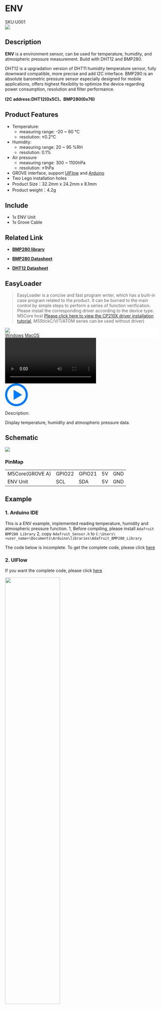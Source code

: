 # ENV

<div class="badge badge-pill badge-primary product_sku_tag">SKU:U001</div>

<div class="product_pic"><img src="assets/img/product_pics/unit/M5GO_Unit_env.webp"></div>

## Description

**ENV** is a environment sensor, can be used for temperature, humidity, and atmospheric pressure measurement. Build with DHT12 and BMP280.

DHT12 is a upgradation version of DHT11 humidity temperature sensor, fully downward compatible, more precise and add I2C interface.
BMP280 is an absolute barometric pressure sensor especially designed for mobile applications, offers highest flexibility to optimize the device regarding power consumption, resolution and filter performance.

 **I2C address:DHT12(0x5C)、BMP280(0x76)**

## Product Features

-  Temperature:
    -  measuring range: -20 ~ 60 ℃
    -  resolution: ±0.2℃
-  Humidity:
    -  measuring range: 20 ~ 95 %RH
    -  resolution: 0.1%
-  Air pressure
    -  measuring range: 300 ~ 1100hPa
    -  resolution: ±1hPa
-  GROVE interface, support [UIFlow](http://flow.m5stack.com) and [Arduino](http://www.arduino.cc)
-  Two Lego installation holes
-  Product Size：32.2mm x 24.2mm x 8.1mm
-  Product weight：4.2g

## Include

- 1x ENV Unit
- 1x Grove Cable

## Related Link

- **[BMP280 library](https://github.com/adafruit/Adafruit_BMP280_Library)**

- **[BMP280 Datasheet](https://m5stack.oss-cn-shenzhen.aliyuncs.com/resource/docs/datasheet/hat/BMP280-DS001-11_en.pdf)**

- **[DHT12 Datasheet](https://m5stack.oss-cn-shenzhen.aliyuncs.com/resource/docs/datasheet/hat/DHT12_en.pdf)**

## EasyLoader

>EasyLoader is a concise and fast program writer, which has a built-in case program related to the product. It can be burned to the main control by simple steps to perform a series of function verification. Please install the corresponding driver according to the device type. M5Core host [Please click here to view the CP210X driver installation tutorial](en/arduino/arduino_development), M5StickC/V/T/ATOM series can be used without driver)

<div class="easyloader-box">
    <div style="background-color:white;">
        <div><img src="https://m5stack.oss-cn-shenzhen.aliyuncs.com/image/easyloader_intro.webp"></div>
        <div class="easyloader-btn">
            <a href="https://m5stack.oss-cn-shenzhen.aliyuncs.com/EasyLoader/Windows/UNIT/For%20M5Core/EasyLoader_ENV_UNIT_With_M5Core.exe">Windows</a>
            <a href="https://m5stack.oss-cn-shenzhen.aliyuncs.com/EasyLoader/MacOS/UNIT/EasyLoader_ENV_UNIT_With_M5Core.dmg">MacOS</a>
            <!-- <a>Linux</a>
            <a>MacOS</a> -->
        </div>
    </div>
    <div>
        <video id="example_video" controls>
            <source src="https://m5stack.oss-cn-shenzhen.aliyuncs.com/video/Product_example_video/Unit/ENV_UNIT.mp4" type="video/mp4">
        </video>
        <div class="easyloader-mask">
        <a>
            <svg id="play-btn" t="1583228776634" class="icon" viewBox="0 0 1024 1024" version="1.1" xmlns="http://www.w3.org/2000/svg" p-id="4152" width="75" height="75"><path d="M512 0C229.216 0 0 229.216 0 512s229.216 512 512 512 512-229.216 512-512S794.784 0 512 0z m0 928C282.24 928 96 741.76 96 512S282.24 96 512 96s416 186.24 416 416-186.24 416-416 416zM384 288l384 224-384 224z" p-id="4153" fill="#007aff"></path></svg></a>
            <p>Description:</p>
            <p>Display temperature, humidity and atmospheric pressure data.</p>
        </div>
    </div>
</div>

## Schematic

<img src="assets/img/product_pics/unit/env_sch.JPG">

### PinMap

<table>
 <tr><td>M5Core(GROVE A)</td><td>GPIO22</td><td>GPIO21</td><td>5V</td><td>GND</td></tr>
 <tr><td>ENV Unit</td><td>SCL</td><td>SDA</td><td>5V</td><td>GND</td></tr>
</table>

## Example

### 1. Arduino IDE

This is a ENV example, implemented reading temperature, humidity and atmospheric pressure function.
1, Before compiling, please install `Adafruit BMP280 Library`
2, copy `Adafruit_Sensor.h` to `C:\Users\<user_name>\Documents\Arduino\libraries\Adafruit_BMP280_Library`

The code below is incomplete. To get the complete code, please click [here](https://github.com/m5stack/M5Stack/tree/master/examples/Unit/ENV_DHT12_BMP280)

### 2. UIFlow

If you want the complete code, please click [here](https://github.com/m5stack/M5-ProductExampleCodes/tree/master/Unit/ENV/UIFlow)

<img src="assets/img/product_pics/unit/unit_example/ENV/example_unit_env_05.webp" width="60%">

<script>

   var purchase_link = 'https://m5stack.com/collections/m5-unit/products/mini-env-sensor-unit';

   anchor_search(purchase_link);
   scrollFunc();

</script>